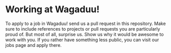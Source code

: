 Working at Wagaduu!
====

To apply to a job in Wagaduu! send us a pull request in this repository. Make sure to include references to projects or pull requests you are particularly proud of. But most of all, surprise us. Show us why it would be awesome to work with you. If you rather have something less public, you can visit our jobs page and apply there.
